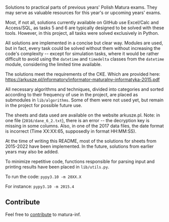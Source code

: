 Solutions to practical parts of previous years' Polish Matura exams. They may serve as valuable resources for this year's or upcoming years' exams.

Most, if not all, solutions currently available on GitHub use Excel/Calc and Access/SQL, as tasks 5 and 6 are typically designed to be solved with these tools. However, in this project, all tasks were solved exclusively in Python.

All solutions are implemented in a concise but clear way. Modules are used, but in fact, every task could be solved without them without increasing the code's complexity -- except for simulation tasks, where it would be rather difficult to avoid using the `datetime` and `timedelta` classes from the `datetime` module, considering the limited time available.

The solutions meet the requirements of the CKE. Which are provided here: https://arkusze.pl/informatory/informator-maturalny-informatyka-2015.pdf

All necessary algorithms and techniques, divided into categories and sorted according to their frequency of use in the project, are placed as submodules in `lib/algorithms`. Some of them were not used yet, but remain in the project for possible future use.

The sheets and data used are available on the website arkusze.pl. Note: in one file (`2016/dane_6_2.txt`), there is an error -- the decryption key is missing in some columns. Also, in one of the 2017 data files, the date format is incorrect (Time XX:XX:65, supposedly in format HH:MM:SS).

At the time of writing this README, most of the solutions for sheets from 2015-2022 have been implemented. In the future, solutions from earlier years may also be added.

To minimize repetitive code, functions responsible for parsing input and printing results have been placed in `lib/utils.py`.

To run the code:
`pypy3.10 -m 20XX.X` 

For instance:
`pypy3.10 -m 2015.4`

## Contribute
Feel free to [contribute](CONTRIBUTING.md) to matura-inf.
